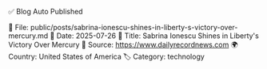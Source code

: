 ✅ Blog Auto Published

📂 File: public/posts/sabrina-ionescu-shines-in-liberty-s-victory-over-mercury.md
📅 Date: 2025-07-26
📌 Title: Sabrina Ionescu Shines in Liberty's Victory Over Mercury
🔗 Source: https://www.dailyrecordnews.com
🌍 Country: United States of America
🏷️ Category: technology
